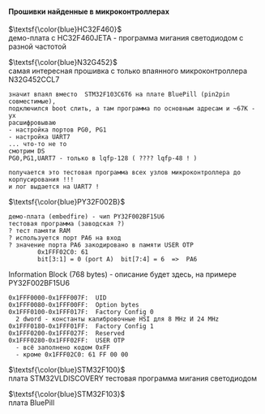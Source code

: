 #### Прошивки найденные в микроконтроллерах

$\textsf{\color{blue}HC32F460}$<br>
демо-плата с HC32F460JETA - программа мигания светодиодом с разной частотой

$\textsf{\color{blue}N32G452}$<br>
самая интересная прошивка с только впаянного микроконтроллера N32G452CCL7<br>

```
значит впаял вместо  STM32F103C6T6 на плате BluePill (pin2pin совместимые), 
подключился boot слить, а там программа по основным адресам и ~67K - ух
расшифровываю
- настройка портов PG0, PG1
- настройка UART7
... что-то не то
смотрим DS
PG0,PG1,UART7 - только в lqfp-128 ( ???? lqfp-48 ! )

получается это тестовая программа всех узлов микроконтроллера до корпусирования !!!
и лог выдается на UART7 !
```
$\textsf{\color{blue}PY32F002B}$<br>
```
демо-плата (embedfire) - чип PY32F002BF15U6 
тестовая программа (заводская ?)
? тест памяти RAM
? используется порт PA6 на вход 
? значение порта PA6 закодировано в памяти USER OTP 
        0x1FFF02C0: 61  
        bit[3:1] = 0 (port A)  bit[7:4] = 6  =>  PA6
```

Information Block (768 bytes) - описание будет здесь, на примере PY32F002BF15U6
```
0x1FFF0000-0x1FFF007F:  UID
0x1FFF0080-0x1FFF00FF:  Option bytes
0x1FFF0100-0x1FFF017F:  Factory Config 0
  2 dword - константы калибровочные HSI для 8 MHz И 24 MHz       
0x1FFF0180-0x1FFF01FF:  Factory Config 1
0x1FFF0200-0x1FFF027F:  Reserved
0x1FFF0280-0x1FFF02FF:  USER OTP
  - всё заполнено кодом 0xFF
  - кроме 0x1FFF02C0: 61 FF 00 00
```

$\textsf{\color{blue}STM32F100}$<br>
плата STM32VLDISCOVERY тестовая программа мигания светодиодом

$\textsf{\color{blue}STM32F103}$<br>
плата BluePill

